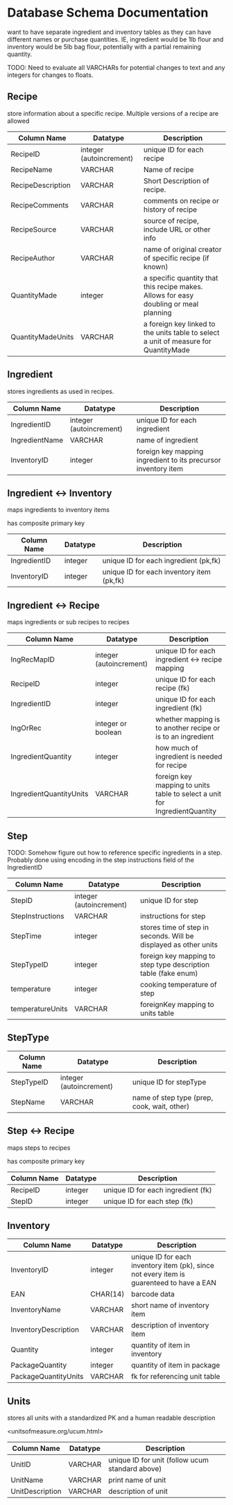 # Database Schema Documentation

want to have separate ingredient and inventory tables as they can have different
names or purchase quantities. IE, ingredient would be 1lb flour and inventory
would be 5lb bag flour, potentially with a partial remaining quantity.

TODO: Need to evaluate all VARCHARs for potential changes to text and any
integers for changes to floats.

## Recipe

store information about a specific recipe. Multiple versions of a recipe are allowed

| Column Name | Datatype | Description |
| ----------- | -------- | ----------- |
| RecipeID | integer (autoincrement) | unique ID for each recipe |
| RecipeName | VARCHAR | Name of recipe |
| RecipeDescription | VARCHAR | Short Description of recipe. |
| RecipeComments | VARCHAR | comments on recipe or history of recipe |
| RecipeSource | VARCHAR | source of recipe, include URL or other info |
| RecipeAuthor | VARCHAR | name of original creator of specific recipe (if known) |
| QuantityMade | integer | a specific quantity that this recipe makes. Allows for easy doubling or meal planning |
| QuantityMadeUnits | VARCHAR | a foreign key linked to the units table to select a unit of measure for QuantityMade |

## Ingredient

stores ingredients as used in recipes.

| Column Name | Datatype | Description |
| ----------- | -------- | ----------- |
| IngredientID | integer (autoincrement) | unique ID for each ingredient |
| IngredientName | VARCHAR | name of ingredient |
| InventoryID | integer | foreign key mapping ingredient to its precursor inventory item |

## Ingredient <-> Inventory

maps ingredients to inventory items

has composite primary key

| Column Name | Datatype | Description |
| ----------- | -------- | ----------- |
| IngredientID | integer | unique ID for each ingredient (pk,fk) |
| InventoryID | integer | unique ID for each inventory item (pk,fk) |


## Ingredient <-> Recipe

maps ingredients or sub recipes to recipes

| Column Name | Datatype | Description |
| ----------- | -------- | ----------- |
| IngRecMapID | integer (autoincrement) | unique ID for each ingredient <-> recipe mapping |
| RecipeID | integer | unique ID for each recipe (fk) |
| IngredientID | integer | unique ID for each ingredient (fk) |
| IngOrRec | integer or boolean | whether mapping is to another recipe or is to an ingredient |
| IngredientQuantity | integer | how much of ingredient is needed for recipe |
| IngredientQuantityUnits | VARCHAR | foreign key mapping to units table to select a unit for IngredientQuantity |



## Step

TODO: Somehow figure out how to reference specific ingredients in a step.
Probably done using encoding in the step instructions field of the IngredientID

| Column Name | Datatype | Description |
| ----------- | -------- | ----------- |
| StepID | integer (autoincrement) | unique ID for step |
| StepInstructions | VARCHAR | instructions for step |
| StepTime | integer | stores time of step in seconds. Will be displayed as other units |
| StepTypeID | integer | foreign key mapping to step type description table (fake enum) |
| temperature | integer | cooking temperature of step |
| temperatureUnits | VARCHAR | foreignKey mapping to units table |


## StepType

| Column Name | Datatype | Description |
| ----------- | -------- | ----------- |
| StepTypeID | integer (autoincrement) | unique ID for stepType |
| StepName | VARCHAR | name of step type (prep, cook, wait, other) |

## Step <-> Recipe

maps steps to recipes

has composite primary key

| Column Name | Datatype | Description |
| ----------- | -------- | ----------- |
| RecipeID | integer | unique ID for each ingredient (fk) |
| StepID | integer | unique ID for each step (fk) |

## Inventory

| Column Name | Datatype | Description |
| ----------- | -------- | ----------- |
| InventoryID | integer | unique ID for each inventory item (pk), since not every item is guarenteed to have a EAN |
| EAN         | CHAR(14) | barcode data |
| InventoryName | VARCHAR | short name of inventory item |
| InventoryDescription | VARCHAR | description of inventory item |
| Quantity | integer | quantity of item in inventory |
| PackageQuantity | integer | quantity of item in package |
| PackageQuantityUnits | VARCHAR | fk for referencing unit table |

## Units

stores all units with a standardized PK and a human readable description

<unitsofmeasure.org/ucum.html>

| Column Name | Datatype | Description |
| ----------- | -------- | ----------- |
| UnitID | VARCHAR | unique ID for unit (follow ucum standard above) |
| UnitName | VARCHAR | print name of unit |
| UnitDescription | VARCHAR | description of unit |
